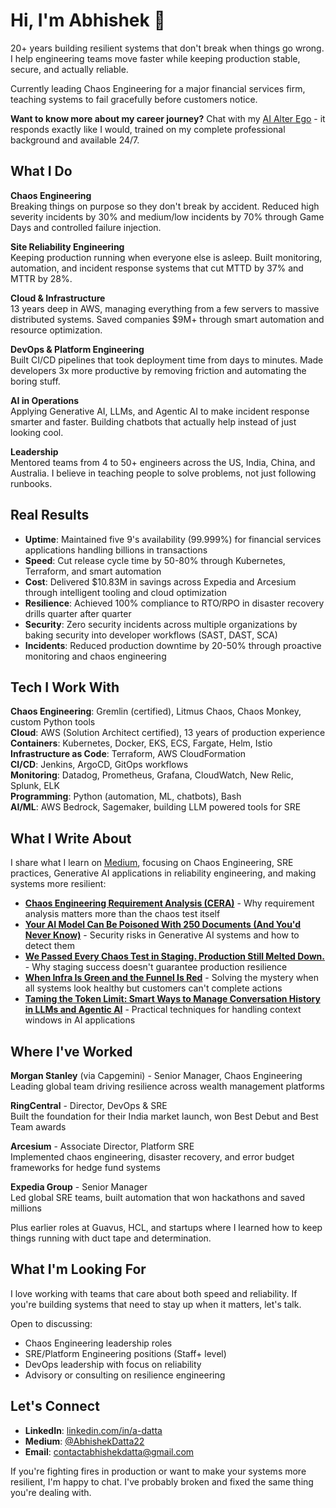 # Hi, I'm Abhishek 👋

20+ years building resilient systems that don't break when things go wrong. I help engineering teams move faster while keeping production stable, secure, and actually reliable.

Currently leading Chaos Engineering for a major financial services firm, teaching systems to fail gracefully before customers notice.

**Want to know more about my career journey?** Chat with my [AI Alter Ego](https://huggingface.co/spaces/AbhishekDatta/AbhishekDatta-Career-Journey) - it responds exactly like I would, trained on my complete professional background and available 24/7.

## What I Do

**Chaos Engineering**  
Breaking things on purpose so they don't break by accident. Reduced high severity incidents by 30% and medium/low incidents by 70% through Game Days and controlled failure injection.

**Site Reliability Engineering**  
Keeping production running when everyone else is asleep. Built monitoring, automation, and incident response systems that cut MTTD by 37% and MTTR by 28%.

**Cloud & Infrastructure**  
13 years deep in AWS, managing everything from a few servers to massive distributed systems. Saved companies $9M+ through smart automation and resource optimization.

**DevOps & Platform Engineering**  
Built CI/CD pipelines that took deployment time from days to minutes. Made developers 3x more productive by removing friction and automating the boring stuff.

**AI in Operations**  
Applying Generative AI, LLMs, and Agentic AI to make incident response smarter and faster. Building chatbots that actually help instead of just looking cool.

**Leadership**  
Mentored teams from 4 to 50+ engineers across the US, India, China, and Australia. I believe in teaching people to solve problems, not just following runbooks.

## Real Results

- **Uptime**: Maintained five 9's availability (99.999%) for financial services applications handling billions in transactions
- **Speed**: Cut release cycle time by 50-80% through Kubernetes, Terraform, and smart automation
- **Cost**: Delivered $10.83M in savings across Expedia and Arcesium through intelligent tooling and cloud optimization
- **Resilience**: Achieved 100% compliance to RTO/RPO in disaster recovery drills quarter after quarter
- **Security**: Zero security incidents across multiple organizations by baking security into developer workflows (SAST, DAST, SCA)
- **Incidents**: Reduced production downtime by 20-50% through proactive monitoring and chaos engineering

## Tech I Work With

**Chaos Engineering**: Gremlin (certified), Litmus Chaos, Chaos Monkey, custom Python tools  
**Cloud**: AWS (Solution Architect certified), 13 years of production experience  
**Containers**: Kubernetes, Docker, EKS, ECS, Fargate, Helm, Istio  
**Infrastructure as Code**: Terraform, AWS CloudFormation  
**CI/CD**: Jenkins, ArgoCD, GitOps workflows  
**Monitoring**: Datadog, Prometheus, Grafana, CloudWatch, New Relic, Splunk, ELK  
**Programming**: Python (automation, ML, chatbots), Bash  
**AI/ML**: AWS Bedrock, Sagemaker, building LLM powered tools for SRE

## What I Write About

I share what I learn on [Medium](https://medium.com/@AbhishekDatta22), focusing on Chaos Engineering, SRE practices, Generative AI applications in reliability engineering, and making systems more resilient:

- **[Chaos Engineering Requirement Analysis (CERA)](https://medium.com/chaos-engineering-field-guide-experiments/chaos-engineering-requirement-analysis-cera-46a5086372e9)** - Why requirement analysis matters more than the chaos test itself
- **[Your AI Model Can Be Poisoned With 250 Documents (And You'd Never Know)](https://ai.plainenglish.io/your-ai-model-can-be-poisoned-with-250-documents-and-youd-never-know-3571808c40e3)** - Security risks in Generative AI systems and how to detect them
- **[We Passed Every Chaos Test in Staging. Production Still Melted Down.](https://medium.com/chaos-engineering-field-guide-experiments/we-passed-every-chaos-test-in-staging-production-still-melted-down-d45d4aa43f9a)** - Why staging success doesn't guarantee production resilience
- **[When Infra Is Green and the Funnel Is Red](https://medium.com/chaos-engineering-field-guide-experiments/when-infra-is-green-and-the-funnel-is-red-8e7d7ee46553)** - Solving the mystery when all systems look healthy but customers can't complete actions
- **[Taming the Token Limit: Smart Ways to Manage Conversation History in LLMs and Agentic AI](https://aws.plainenglish.io/taming-the-token-limit-smart-ways-to-manage-conversation-history-in-llms-and-agentic-ai-ae6a4a55323c)** - Practical techniques for handling context windows in AI applications

## Where I've Worked

**Morgan Stanley** (via Capgemini) - Senior Manager, Chaos Engineering  
Leading global team driving resilience across wealth management platforms

**RingCentral** - Director, DevOps & SRE  
Built the foundation for their India market launch, won Best Debut and Best Team awards

**Arcesium** - Associate Director, Platform SRE  
Implemented chaos engineering, disaster recovery, and error budget frameworks for hedge fund systems

**Expedia Group** - Senior Manager  
Led global SRE teams, built automation that won hackathons and saved millions

Plus earlier roles at Guavus, HCL, and startups where I learned how to keep things running with duct tape and determination.

## What I'm Looking For

I love working with teams that care about both speed and reliability. If you're building systems that need to stay up when it matters, let's talk.

Open to discussing:
- Chaos Engineering leadership roles
- SRE/Platform Engineering positions (Staff+ level)
- DevOps leadership with focus on reliability
- Advisory or consulting on resilience engineering

## Let's Connect

- **LinkedIn**: [linkedin.com/in/a-datta](https://www.linkedin.com/in/a-datta/)
- **Medium**: [@AbhishekDatta22](https://medium.com/@AbhishekDatta22)
- **Email**: contactabhishekdatta@gmail.com

If you're fighting fires in production or want to make your systems more resilient, I'm happy to chat. I've probably broken and fixed the same thing you're dealing with.
